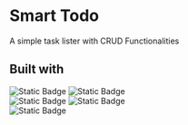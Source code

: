 # Smart Todo

A simple task lister with CRUD Functionalities

## Built with
  ![Static Badge](https://img.shields.io/badge/Tailwind--CSS-white?style=for-the-badge&logo=tailwind%20css&labelColor=black&color=blue)
![Static Badge](https://img.shields.io/badge/Shadcn--UI-white?style=for-the-badge&logo=shadcnui&labelColor=black&color=silver)
<br>
![Static Badge](https://img.shields.io/badge/React-white?style=for-the-badge&logo=react&labelColor=black&color=blue)
![Static Badge](https://img.shields.io/badge/Typescript-white?style=for-the-badge&logo=typescript&labelColor=black&color=blue)
<br>
![Static Badge](https://img.shields.io/badge/Firebase-white?style=for-the-badge&logo=firebase&labelColor=black&color=yellow)








